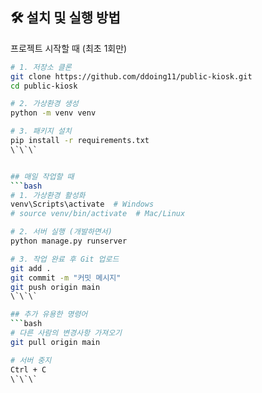 ## 🛠️ 설치 및 실행 방법
프로젝트 시작할 때 (최초 1회만)
```bash
# 1. 저장소 클론
git clone https://github.com/ddoing11/public-kiosk.git
cd public-kiosk

# 2. 가상환경 생성
python -m venv venv

# 3. 패키지 설치
pip install -r requirements.txt
\`\`\`


## 매일 작업할 때
```bash
# 1. 가상환경 활성화
venv\Scripts\activate  # Windows
# source venv/bin/activate  # Mac/Linux

# 2. 서버 실행 (개발하면서)
python manage.py runserver

# 3. 작업 완료 후 Git 업로드
git add .
git commit -m "커밋 메시지"
git push origin main
\`\`\`

## 추가 유용한 명령어
```bash
# 다른 사람의 변경사항 가져오기
git pull origin main

# 서버 중지
Ctrl + C
\`\`\`
